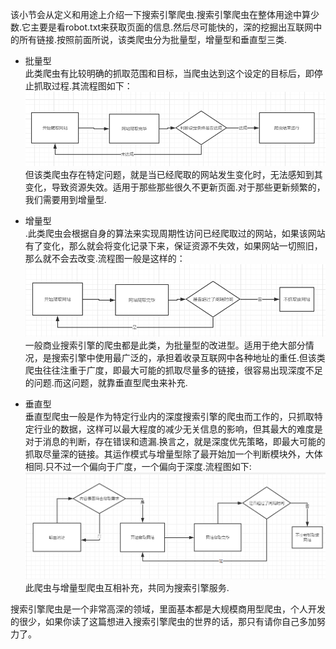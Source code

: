 该小节会从定义和用途上介绍一下搜索引擎爬虫.搜索引擎爬虫在整体用途中算少数.它主要是看robot.txt来获取页面的信息.然后尽可能快的，深的挖掘出互联网中的所有链接.按照前面所说，该类爬虫分为批量型，增量型和垂直型三类.

* 批量型  
  此类爬虫有比较明确的抓取范围和目标，当爬虫达到这个设定的目标后，即停止抓取过程.其流程图如下：![](/images/15.png)但该类爬虫存在特定问题，就是当已经爬取的网站发生变化时，无法感知到其变化，导致资源失效。适用于那些那些很久不更新页面.对于那些更新频繁的，我们需要用到增量型.

* 增量型  
  .此类爬虫会根据自身的算法来实现周期性访问已经爬取过的网站，如果该网站有了变化，那么就会将变化记录下来，保证资源不失效，如果网站一切照旧，那么就不会去改变.流程图一般是这样的：![](/images/16.png)一般商业搜索引擎的爬虫都是此类，为批量型的改进型。适用于绝大部分情况，是搜索引擎中使用最广泛的，承担着收录互联网中各种地址的重任.但该类爬虫往往注重于广度，即最大可能的抓取尽量多的链接，很容易出现深度不足的问题.而这问题，就靠垂直型爬虫来补充.

* 垂直型  
  垂直型爬虫一般是作为特定行业内的深度搜索引擎的爬虫而工作的，只抓取特定行业的数据，这样可以最大程度的减少无关信息的影响，但其最大的难度是对于消息的判断，存在错误和遗漏.换言之，就是深度优先策略，即最大可能的抓取尽量深的链接。其运作模式与增量型除了最开始加一个判断模块外，大体相同.只不过一个偏向于广度，一个偏向于深度.流程图如下:![](/images/17.png)此爬虫与增量型爬虫互相补充，共同为搜索引擎服务.

搜索引擎爬虫是一个非常高深的领域，里面基本都是大规模商用型爬虫，个人开发的很少，如果你读了这篇想进入搜索引擎爬虫的世界的话，那只有请你自己多加努力了。

